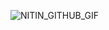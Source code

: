 ![NITIN_GITHUB_GIF](https://github.com/sharmanitin1507/sharmanitin1507/blob/main/NITIN_GITHUB_GIF.gif)
